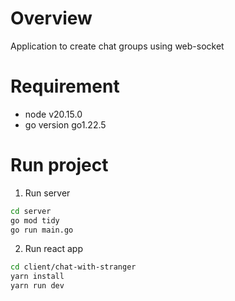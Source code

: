 # Overview
Application to create chat groups using web-socket
# Requirement
- node v20.15.0
- go version go1.22.5
# Run project
1. Run server
```bash
cd server
go mod tidy
go run main.go
```  
2. Run react app
```bash
cd client/chat-with-stranger
yarn install
yarn run dev
```
